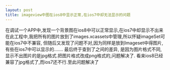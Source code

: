 ```yaml
---
layout: post
title: imageview中图在ios8中显示正常,在ios7中却无法显示的问题
---
```


在调试一个APP中,发现一个背景图在ios8中可以正常显示,在ios7中却显示不出来
在此工程中,我把所有的图片放到了images.xcassets中管理,所以怀疑imageSet可能在ios7中不兼容,
但随后又发现了问题不对,因为同样是放到Imageset中得图片,有些在ios7中可以显示的.......
最后终于查到了之间的差异, 是因为图片格式不同,显示不出图片的是jpg格式.把图片格式改成png格式的,问题解决了.
看来ios8已经兼容了jpg格式了,而ios7还不行.至此问题解决了
